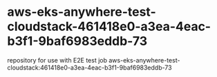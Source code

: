 # aws-eks-anywhere-test-cloudstack-461418e0-a3ea-4eac-b3f1-9baf6983eddb-73
repository for use with E2E test job aws-eks-anywhere-test-cloudstack:461418e0-a3ea-4eac-b3f1-9baf6983eddb-73
